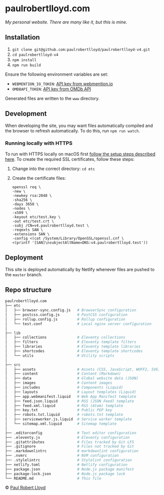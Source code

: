 # paulrobertlloyd.com

*My personal website. There are many like it, but this is mine.*

## Installation

1. `git clone git@github.com:paulrobertlloyd/paulrobertlloyd-v4.git`
2. `cd paulrobertlloyd-v4`
3. `npm install`
4. `npm run build`

Ensure the following environment variables are set:

* `WEBMENTION_IO_TOKEN`: [API key from webmention.io](https://webmention.io)
* `OMDBAPI_TOKEN`: [API key from OMDb API](http://omdbapi.com)

Generated files are written to the `www` directory.

## Development

When developing the site, you may want files automatically compiled and the browser to refresh automatically. To do this, run `npm run watch`.

### Running locally with HTTPS

To run with HTTPS locally on macOS first [follow the setup steps described here](https://gist.github.com/jed/6147872). To create the required SSL certificates, follow these steps:

1. Change into the correct directory: `cd etc`
2. Create the certificate files:

   ```
   openssl req \
   -new \
   -newkey rsa:2048 \
   -sha256 \
   -days 3650 \
   -nodes \
   -x509 \
   -keyout etc/test.key \
   -out etc/test.crt \
   -subj /CN=v4.paulrobertlloyd.test \
   -reqexts SAN \
   -extensions SAN \
   -config <(cat /System/Library/OpenSSL/openssl.cnf \
   <(printf '[SAN]\nsubjectAltName=DNS:v4.paulrobertlloyd.test'))
   ```

## Deployment

This site is deployed automatically by Netlify whenever files are pushed to the `master` branch.

## Repo structure

```bash
paulrobertlloyd.com
├── etc
│   ├── browser-sync.config.js   # BrowserSync configuration
│   ├── postcss.config.js        # PostCSS configuration
│   ├── rollup.config.js         # Rollup configuration
│   └── test.conf                # Local nginx server configuration
│
├── lib
│   ├── collections              # Eleventy collections
│   ├── filters                  # Eleventy template filters
│   ├── libraries                # Eleventy template libraries
│   ├── shortcodes               # Eleventy template shortcodes
│   └── utils                    # Utility scripts
│
├── src
│   ├── assets                   # Assets (CSS, JavaScript, WOFF2, SVG)
│   ├── content                  # Content (Markdown)
│   ├── data                     # Global website data (JSON)
│   ├── images                   # Content images
│   ├── includes                 # Components (Liquid)
│   ├── layouts                  # Layout templates (Liquid)
│   ├── app.webmanifest.liquid   # Web App Manifest template
│   ├── feed.json.liquid         # RSS (JSON Feed) template
│   ├── feed.xml.liquid          # RSS (Atom) template
│   ├── key.txt                  # Public PGP key
│   ├── robots.txt.liquid        # robots.txt template
│   ├── serviceworker.js.liquid  # Service worker template
│   └── sitemap.xml.liquid       # Sitemap template
│
├── .editorconfig                # Text editor configuration
├── .eleventy.js                 # Eleventy configuration
├── .gitattributes               # Files tracked by Git LFS
├── .gitignore                   # Files not tracked by Git
├── .markdownlintrc              # markdownlint configuration
├── .nvmrc                       # NVM configuration
├── .stylelintrc                 # Stylelint configuration
├── netlify.toml                 # Netlify configuration
├── package.json                 # Node.js package manifest
├── package-lock.json            # Node.js package lock
└── README.md                    # This file
```

© [Paul Robert Lloyd](https://paulrobertlloyd.com)
